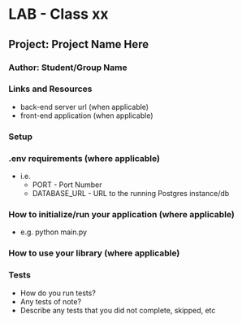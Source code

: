 # LAB - Class xx

## Project: Project Name Here

### Author: Student/Group Name

### Links and Resources

- back-end server url (when applicable)
- front-end application (when applicable)

### Setup

### .env requirements (where applicable)

- i.e.
  - PORT - Port Number
  - DATABASE_URL - URL to the running Postgres instance/db

### How to initialize/run your application (where applicable)

- e.g. python main.py

### How to use your library (where applicable)

### Tests

- How do you run tests?
- Any tests of note?
- Describe any tests that you did not complete, skipped, etc
